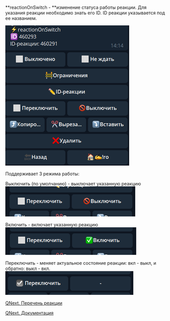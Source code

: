 
**reactionOnSwitch - **изменение статуса работы реакции. Для указания реакции необходимо знать его ID. ID реакции указывается под ее названием.


![](./1.png)

Поддерживает 3 режима работы:

Выключить (по умолчанию) - выключает указанную реакцию
![](./2.png)

Включить - включает указанную реакцию
![](./3.png)

Переключить - меняет актуальное состояние реакции: вкл - выкл, и обратно: выкл - вкл.
![](./4.png)



[QNext. Перечень реакции](/docs-test/ph/QNext-admin-reaction-about-05-01)

[QNext. Документация](/docs-test/ph/QNext-admin-documentation-05-08)